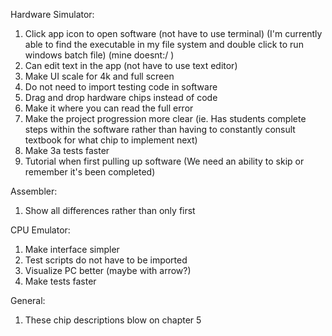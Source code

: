 Hardware Simulator:
1. Click app icon to open software (not have to use terminal)
    (I'm currently able to find the executable in my file system and double click to run windows batch file) (mine doesnt:/ )
2. Can edit text in the app (not have to use text editor)
3. Make UI scale for 4k and full screen
4. Do not need to import testing code in software
5. Drag and drop hardware chips instead of code
6. Make it where you can read the full error
7. Make the project progression more clear (ie. Has students complete steps within the software rather than having to constantly consult textbook for what chip to implement next)
8. Make 3a tests faster
9. Tutorial when first pulling up software 
  (We need an ability to skip or remember it's been completed)

Assembler:
1. Show all differences rather than only first

CPU Emulator:
1. Make interface simpler
2. Test scripts do not have to be imported
3. Visualize PC better (maybe with arrow?)
4. Make tests faster

General:
1. These chip descriptions blow on chapter 5
